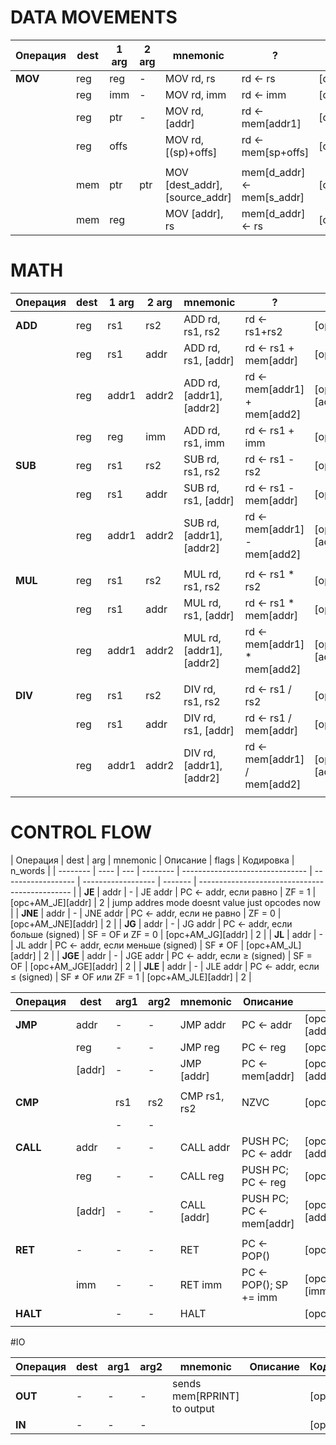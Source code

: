 # DATA MOVEMENTS

| Операция | dest | 1 arg | 2 arg | mnemonic                       | ?                          | code                                | n_words |
| -------- | ---- | ----- | ----- | ------------------------------ | -------------------------- | ----------------------------------- | ------- |
| **MOV**  | reg  | reg   | -     | MOV rd, rs                     | rd <- rs                   | [opc+AM_REG_REG+rd+rs]              | 1       |
|          | reg  | imm   | -     | MOV rd, imm                    | rd <- imm                  | [opc+AM_IMM_REG+rd][imm]            | 2       |
|          | reg  | ptr   | -     | MOV rd, [addr]                 | rd <- mem[addr1]           | [opc+AM_MEM_REG+rd][addr]           | 2       |
|          | reg  | offs  |       | MOV rd, [(sp)+offs]            | rd <- mem[sp+offs]         | [opc+AM_SPOFFS_REG+rd+offs(17bits)] | 1       |
|          |      |       |       |                                |                            |                                     |         |
|          | mem  | ptr   | ptr   | MOV [dest_addr], [source_addr] | mem[d_addr] <- mem[s_addr] | [opc+AM_MEM_MEM][d_addr][s_addr]    | 3       |
|          | mem  | reg   |       | MOV [addr], rs                 | mem[d_addr] <- rs          | [opc+AM_REG_MEM+rs][d_addr]         | 2       |

# MATH

| Операция | dest | 1 arg | 2 arg | mnemonic                 | ?                             | code                                 | n_words |
| -------- | ---- | ----- | ----- | ------------------------ | ----------------------------- | ------------------------------------ | ------- |
| **ADD**  | reg  | rs1   | rs2   | ADD rd, rs1, rs2         | rd <- rs1+rs2                 | [opc+AM_MATH_R_R_R+rd+rs1+rs2]       | 1       |
|          | reg  | rs1   | addr  | ADD rd, rs1, [addr]      | rd <- rs1 + mem[addr]         | [opc+AM_MATH_R_M_R+rd+rs1][addr]     | 2       |
|          | reg  | addr1 | addr2 | ADD rd, [addr1], [addr2] | rd <- mem[addr1] + mem[add2]  | [opc+AM_MATH_M_M_R+rs][addr1][addr2] | 3       |
|          | reg  | reg   | imm   | ADD rd, rs1, imm         | rd <- rs1 + imm               | [opc+AM_MATH_R_I_R+rd+rs1][imm]      | 2       |
| **SUB**  | reg  | rs1   | rs2   | SUB rd, rs1, rs2         | rd <- rs1 - rs2               | [opc+AM_MATH_R_R_R_REG+rd+rs1+rs2]   | 1       |
|          | reg  | rs1   | addr  | SUB rd, rs1, [addr]      | rd <- rs1 - mem[addr]         | [opc+AM_MATH_R_M_R+rd+rs1][addr]     | 2       |
|          | reg  | addr1 | addr2 | SUB rd, [addr1], [addr2] | rd <- mem[addr1] - mem[add2]  | [opc+AM_MATH_M_M_R+rs][addr1][addr2] | 3       |
|          |      |       |       |                          |                               |                                      |         |
| **MUL**  | reg  | rs1   | rs2   | MUL rd, rs1, rs2         | rd <- rs1 \* rs2              | [opc+AM_MATH_R_R_R_REG+rd+rs1+rs2]   | 1       |
|          | reg  | rs1   | addr  | MUL rd, rs1, [addr]      | rd <- rs1 \* mem[addr]        | [opc+AM_MATH_R_M_R+rd+rs1][addr]     | 2       |
|          | reg  | addr1 | addr2 | MUL rd, [addr1], [addr2] | rd <- mem[addr1] \* mem[add2] | [opc+AM_MATH_M_M_R+rs][addr1][addr2] | 3       |
|          |      |       |       |                          |                               |                                      |         |
| **DIV**  | reg  | rs1   | rs2   | DIV rd, rs1, rs2         | rd <- rs1 / rs2               | [opc+AM_MATH_R_R_R_REG+rd+rs1+rs2]   | 1       |
|          | reg  | rs1   | addr  | DIV rd, rs1, [addr]      | rd <- rs1 / mem[addr]         | [opc+AM_MATH_R_M_R+rd+rs1][addr]     | 2       |
|          | reg  | addr1 | addr2 | DIV rd, [addr1], [addr2] | rd <- mem[addr1] / mem[add2]  | [opc+AM_MATH_M_M_R+rs][addr1][addr2] | 3       |
|          |      |       |       |                          |                               |                                      |         |

# CONTROL FLOW

| Операция | dest | arg | mnemonic | Описание                        | flags              | Кодировка          | n_words |
| -------- | ---- | --- | -------- | ------------------------------- | ------------------ | ------------------ | ------- | ---------------------------------------------- |
| **JE**   | addr | -   | JE addr  | PC ← addr, если равно           | ZF = 1             | [opc+AM_JE][addr]  | 2       | jump addres mode doesnt value just opcodes now |
| **JNE**  | addr | -   | JNE addr | PC ← addr, если не равно        | ZF = 0             | [opc+AM_JNE][addr] | 2       |
| **JG**   | addr | -   | JG addr  | PC ← addr, если больше (signed) | SF = OF и ZF = 0   | [opc+AM_JG][addr]  | 2       |
| **JL**   | addr | -   | JL addr  | PC ← addr, если меньше (signed) | SF ≠ OF            | [opc+AM_JL][addr]  | 2       |
| **JGE**  | addr | -   | JGE addr | PC ← addr, если ≥ (signed)      | SF = OF            | [opc+AM_JGE][addr] | 2       |
| **JLE**  | addr | -   | JLE addr | PC ← addr, если ≤ (signed)      | SF ≠ OF или ZF = 1 | [opc+AM_JLE][addr] | 2       |

| Операция | dest   | arg1 | arg2 | mnemonic     | Описание                | Кодировка               | n_words |
| -------- | ------ | ---- | ---- | ------------ | ----------------------- | ----------------------- | ------- |
| **JMP**  | addr   | -    | -    | JMP addr     | PC ← addr               | [opc+AM_JMP_ABS][addr]  | 2       |
|          | reg    | -    | -    | JMP reg      | PC ← reg                | [opc+AM_JMP_REG+reg]    | 1       |
|          | [addr] | -    | -    | JMP [addr]   | PC ← mem[addr]          | [opc+AM_JMP_MEM][addr]  | 2       |
|          |        |      |      |              |                         |                         |         |
| **CMP**  |        | rs1  | rs2  | CMP rs1, rs2 | NZVC                    | [opc+rd1+rs2]           | 1       |
|          |        | -    | -    |              |                         |                         |         |
| **CALL** | addr   | -    | -    | CALL addr    | PUSH PC; PC ← addr      | [opc+AM_CALL_ABS][addr] | 2       |
|          | reg    | -    | -    | CALL reg     | PUSH PC; PC ← reg       | [opc+AM_CALL_REG+reg]   | 1       |
|          | [addr] | -    | -    | CALL [addr]  | PUSH PC; PC ← mem[addr] | [opc+AM_CALL_MEM][addr] | 2       |
|          |        |      |      |              |                         |                         |         |
| **RET**  | -      | -    | -    | RET          | PC ← POP()              | [opc+AM_RET]            | 1       |
|          | imm    | -    | -    | RET imm      | PC ← POP(); SP += imm   | [opc+AM_RET_IMM][imm]   | 2       |
| **HALT** |        | -    | -    | HALT         |                         | [opc]                   | 1       |
|          |        |      |      |              |                         |                         |         |

#IO

| Операция | dest | arg1 | arg2 | mnemonic                    | Описание | Кодировка | n_words |
| -------- | ---- | ---- | ---- | --------------------------- | -------- | --------- | ------- |
| **OUT**  | -    | -    | -    | sends mem[RPRINT] to output |          | [opc]     | 1       |
| **IN**   | -    | -    | -    |                             |          | [opc]     | 1       |
